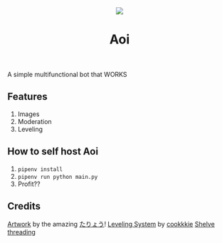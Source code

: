 <center>
<img src="https://i.imgur.com/G7f8iFK.jpg"><br>
<h1>Aoi</h1>
</center><br><br>
A simple multifunctional bot that WORKS

## Features

1. Images
2. Moderation
3. Leveling

## How to self host Aoi
1. `pipenv install`
2. `pipenv run python main.py`
3. Profit??

## Credits
[Artwork](https://www.pixiv.net/en/artworks/67359088) by the amazing [たりょう](https://www.pixiv.net/en/users/17718771)!
[Leveling System](https://github.com/cookkkie/mee6/blob/master/chat-bot/plugins/levels.py#L20) by [cookkkie](https://github.com/cookkkie)
[Shelve threading](https://web.archive.org/web/20180829195421/http://georg.io/2014/06/Python-Shelve-Thread-Safety)
